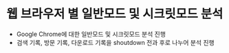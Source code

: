 # 웹 브라우저 별 일반모드 및 시크릿모드 분석

- Google Chrome에 대한 일반모드 및 시크릿모드 분석 진행
- 검색 기록, 방문 기록, 다운로드 기록을 shoutdown 전과 후로 나누어 분석 진행
